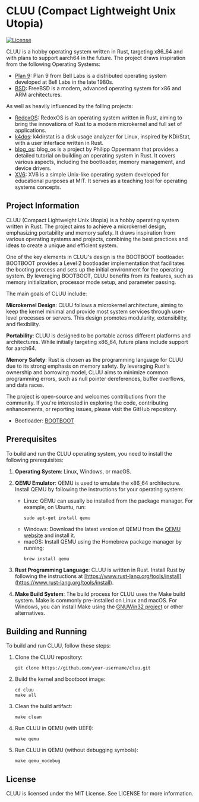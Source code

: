 # CLUU (Compact Lightweight Unix Utopia)

[![License](https://img.shields.io/badge/license-MIT-blue.svg)](LICENSE)

CLUU is a hobby operating system written in Rust, targeting x86_64 and with plans to support aarch64 in the future.
The project draws inspiration from the following Operating Systems:

- [Plan 9](https://github.com/plan9foundation/plan9): Plan 9 from Bell Labs is a distributed operating system developed at Bell Labs in the late 1980s.
- [BSD](https://github.com/freebsd/freebsd): FreeBSD is a modern, advanced operating system for x86 and ARM architectures.

As well as heavily influenced by the folling projects:

- [RedoxOS](https://github.com/redox-os/redox): RedoxOS is an operating system written in Rust, aiming to bring the innovations of Rust to a modern microkernel and full set of applications.
- [k4dos](https://github.com/bztsrc/k4dirstat): k4dirstat is a disk usage analyzer for Linux, inspired by KDirStat, with a user interface written in Rust.
- [blog_os](https://os.phil-opp.com/): blog_os is a project by Philipp Oppermann that provides a detailed tutorial on building an operating system in Rust. It covers various aspects, including the bootloader, memory management, and device drivers.
- [XV6](https://pdos.csail.mit.edu/6.828/2020/xv6.html): XV6 is a simple Unix-like operating system developed for educational purposes at MIT. It serves as a teaching tool for operating systems concepts.

## Project Information

CLUU (Compact Lightweight Unix Utopia) is a hobby operating system written in Rust. The project aims to achieve a microkernel design, emphasizing portability and memory safety. It draws inspiration from various operating systems and projects, combining the best practices and ideas to create a unique and efficient system.

One of the key elements in CLUU's design is the BOOTBOOT bootloader. BOOTBOOT provides a Level 2 bootloader implementation that facilitates the booting process and sets up the initial environment for the operating system. By leveraging BOOTBOOT, CLUU benefits from its features, such as memory initialization, processor mode setup, and parameter passing.

The main goals of CLUU include:

**Microkernel Design**: CLUU follows a microkernel architecture, aiming to keep the kernel minimal and provide most system services through user-level processes or servers. This design promotes modularity, extensibility, and flexibility.

**Portability**: CLUU is designed to be portable across different platforms and architectures. While initially targeting x86_64, future plans include support for aarch64.

**Memory Safety**: Rust is chosen as the programming language for CLUU due to its strong emphasis on memory safety. By leveraging Rust's ownership and borrowing model, CLUU aims to minimize common programming errors, such as null pointer dereferences, buffer overflows, and data races.

The project is open-source and welcomes contributions from the community. If you're interested in exploring the code, contributing enhancements, or reporting issues, please visit the GitHub repository.

- Bootloader: [BOOTBOOT](https://gitlab.com/bztsrc/bootboot)

## Prerequisites

To build and run the CLUU operating system, you need to install the following prerequisites:

1. **Operating System**: Linux, Windows, or macOS.
2. **QEMU Emulator**: QEMU is used to emulate the x86_64 architecture. Install QEMU by following the instructions for your operating system:

   - Linux: QEMU can usually be installed from the package manager. For example, on Ubuntu, run:
     ```shell
     sudo apt-get install qemu
     ```
   - Windows: Download the latest version of QEMU from the [QEMU website](https://www.qemu.org/download/) and install it.
   - macOS: Install QEMU using the Homebrew package manager by running:
     ```shell
     brew install qemu
     ```

3. **Rust Programming Language**: CLUU is written in Rust. Install Rust by following the instructions at [https://www.rust-lang.org/tools/install](https://www.rust-lang.org/tools/install).

4. **Make Build System**: The build process for CLUU uses the Make build system. Make is commonly pre-installed on Linux and macOS. For Windows, you can install Make using the [GNUWin32 project](http://gnuwin32.sourceforge.net/packages/make.htm) or other alternatives.

## Building and Running

To build and run CLUU, follow these steps:

1. Clone the CLUU repository:

   ```shell
   git clone https://github.com/your-username/cluu.git

   ```

2. Build the kernel and bootboot image:

   ```shell
   cd cluu
   make all

   ```

3. Clean the build artifact:

   ```shell
   make clean

   ```

4. Run CLUU in QEMU (with UEFI):

   ```shell
   make qemu

   ```

5. Run CLUU in QEMU (without debugging symbols):
   ```shell
   make qemu_nodebug
   ```

## License

CLUU is licensed under the MIT License. See LICENSE for more information.
